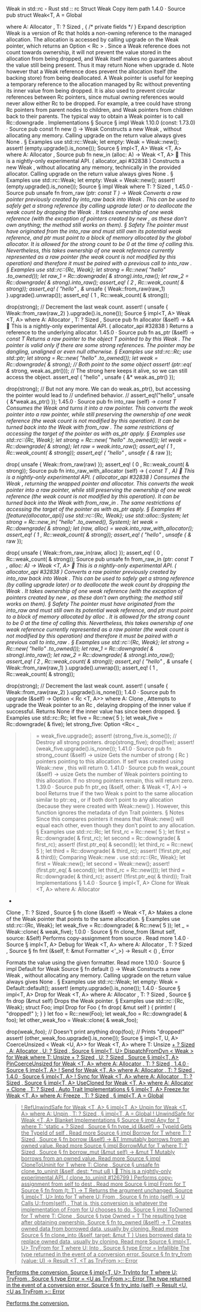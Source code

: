 Weak in std::rc - Rust
std
::
rc
Struct
Weak
Copy item path
1.4.0
·
Source
pub struct Weak<T, A =
Global
>
where
    A:
Allocator
,
    T: ?
Sized
,
{
/* private fields */
}
Expand description
Weak
is a version of
Rc
that holds a non-owning reference to the
managed allocation.
The allocation is accessed by calling
upgrade
on the
Weak
pointer, which returns an
Option
<
Rc
<T>>
.
Since a
Weak
reference does not count towards ownership, it will not
prevent the value stored in the allocation from being dropped, and
Weak
itself makes no
guarantees about the value still being present. Thus it may return
None
when
upgrade
d. Note however that a
Weak
reference
does
prevent the allocation
itself (the backing store) from being deallocated.
A
Weak
pointer is useful for keeping a temporary reference to the allocation
managed by
Rc
without preventing its inner value from being dropped. It is also used to
prevent circular references between
Rc
pointers, since mutual owning references
would never allow either
Rc
to be dropped. For example, a tree could
have strong
Rc
pointers from parent nodes to children, and
Weak
pointers from children back to their parents.
The typical way to obtain a
Weak
pointer is to call
Rc::downgrade
.
Implementations
§
Source
§
impl<T>
Weak
<T>
1.10.0 (const: 1.73.0)
·
Source
pub const fn
new
() ->
Weak
<T>
Constructs a new
Weak<T>
, without allocating any memory.
Calling
upgrade
on the return value always gives
None
.
§
Examples
use
std::rc::Weak;
let
empty: Weak<i64> = Weak::new();
assert!
(empty.upgrade().is_none());
Source
§
impl<T, A>
Weak
<T, A>
where
    A:
Allocator
,
Source
pub fn
new_in
(alloc: A) ->
Weak
<T, A>
🔬
This is a nightly-only experimental API. (
allocator_api
#32838
)
Constructs a new
Weak<T>
, without allocating any memory, technically in the provided
allocator.
Calling
upgrade
on the return value always gives
None
.
§
Examples
use
std::rc::Weak;
let
empty: Weak<i64> = Weak::new();
assert!
(empty.upgrade().is_none());
Source
§
impl<T>
Weak
<T>
where
    T: ?
Sized
,
1.45.0
·
Source
pub unsafe fn
from_raw
(ptr:
*const T
) ->
Weak
<T>
Converts a raw pointer previously created by
into_raw
back into
Weak<T>
.
This can be used to safely get a strong reference (by calling
upgrade
later) or to deallocate the weak count by dropping the
Weak<T>
.
It takes ownership of one weak reference (with the exception of pointers created by
new
,
as these don’t own anything; the method still works on them).
§
Safety
The pointer must have originated from the
into_raw
and must still own its potential
weak reference, and
ptr
must point to a block of memory allocated by the global allocator.
It is allowed for the strong count to be 0 at the time of calling this. Nevertheless, this
takes ownership of one weak reference currently represented as a raw pointer (the weak
count is not modified by this operation) and therefore it must be paired with a previous
call to
into_raw
.
§
Examples
use
std::rc::{Rc, Weak};
let
strong = Rc::new(
"hello"
.to_owned());
let
raw_1 = Rc::downgrade(
&
strong).into_raw();
let
raw_2 = Rc::downgrade(
&
strong).into_raw();
assert_eq!
(
2
, Rc::weak_count(
&
strong));
assert_eq!
(
"hello"
,
&*
unsafe
{ Weak::from_raw(raw_1) }.upgrade().unwrap());
assert_eq!
(
1
, Rc::weak_count(
&
strong));

drop(strong);
// Decrement the last weak count.
assert!
(
unsafe
{ Weak::from_raw(raw_2) }.upgrade().is_none());
Source
§
impl<T, A>
Weak
<T, A>
where
    A:
Allocator
,
    T: ?
Sized
,
Source
pub fn
allocator
(&self) ->
&A
🔬
This is a nightly-only experimental API. (
allocator_api
#32838
)
Returns a reference to the underlying allocator.
1.45.0
·
Source
pub fn
as_ptr
(&self) ->
*const T
Returns a raw pointer to the object
T
pointed to by this
Weak<T>
.
The pointer is valid only if there are some strong references. The pointer may be dangling,
unaligned or even
null
otherwise.
§
Examples
use
std::rc::Rc;
use
std::ptr;
let
strong = Rc::new(
"hello"
.to_owned());
let
weak = Rc::downgrade(
&
strong);
// Both point to the same object
assert!
(ptr::eq(
&*
strong, weak.as_ptr()));
// The strong here keeps it alive, so we can still access the object.
assert_eq!
(
"hello"
,
unsafe
{
&*
weak.as_ptr() });

drop(strong);
// But not any more. We can do weak.as_ptr(), but accessing the pointer would lead to
// undefined behavior.
// assert_eq!("hello", unsafe { &*weak.as_ptr() });
1.45.0
·
Source
pub fn
into_raw
(self) ->
*const T
Consumes the
Weak<T>
and turns it into a raw pointer.
This converts the weak pointer into a raw pointer, while still preserving the ownership of
one weak reference (the weak count is not modified by this operation). It can be turned
back into the
Weak<T>
with
from_raw
.
The same restrictions of accessing the target of the pointer as with
as_ptr
apply.
§
Examples
use
std::rc::{Rc, Weak};
let
strong = Rc::new(
"hello"
.to_owned());
let
weak = Rc::downgrade(
&
strong);
let
raw = weak.into_raw();
assert_eq!
(
1
, Rc::weak_count(
&
strong));
assert_eq!
(
"hello"
,
unsafe
{
&*
raw });

drop(
unsafe
{ Weak::from_raw(raw) });
assert_eq!
(
0
, Rc::weak_count(
&
strong));
Source
pub fn
into_raw_with_allocator
(self) -> (
*const T
, A)
🔬
This is a nightly-only experimental API. (
allocator_api
#32838
)
Consumes the
Weak<T>
, returning the wrapped pointer and allocator.
This converts the weak pointer into a raw pointer, while still preserving the ownership of
one weak reference (the weak count is not modified by this operation). It can be turned
back into the
Weak<T>
with
from_raw_in
.
The same restrictions of accessing the target of the pointer as with
as_ptr
apply.
§
Examples
#![feature(allocator_api)]
use
std::rc::{Rc, Weak};
use
std::alloc::System;
let
strong = Rc::new_in(
"hello"
.to_owned(), System);
let
weak = Rc::downgrade(
&
strong);
let
(raw, alloc) = weak.into_raw_with_allocator();
assert_eq!
(
1
, Rc::weak_count(
&
strong));
assert_eq!
(
"hello"
,
unsafe
{
&*
raw });

drop(
unsafe
{ Weak::from_raw_in(raw, alloc) });
assert_eq!
(
0
, Rc::weak_count(
&
strong));
Source
pub unsafe fn
from_raw_in
(ptr:
*const T
, alloc: A) ->
Weak
<T, A>
🔬
This is a nightly-only experimental API. (
allocator_api
#32838
)
Converts a raw pointer previously created by
into_raw
back into
Weak<T>
.
This can be used to safely get a strong reference (by calling
upgrade
later) or to deallocate the weak count by dropping the
Weak<T>
.
It takes ownership of one weak reference (with the exception of pointers created by
new
,
as these don’t own anything; the method still works on them).
§
Safety
The pointer must have originated from the
into_raw
and must still own its potential
weak reference, and
ptr
must point to a block of memory allocated by
alloc
.
It is allowed for the strong count to be 0 at the time of calling this. Nevertheless, this
takes ownership of one weak reference currently represented as a raw pointer (the weak
count is not modified by this operation) and therefore it must be paired with a previous
call to
into_raw
.
§
Examples
use
std::rc::{Rc, Weak};
let
strong = Rc::new(
"hello"
.to_owned());
let
raw_1 = Rc::downgrade(
&
strong).into_raw();
let
raw_2 = Rc::downgrade(
&
strong).into_raw();
assert_eq!
(
2
, Rc::weak_count(
&
strong));
assert_eq!
(
"hello"
,
&*
unsafe
{ Weak::from_raw(raw_1) }.upgrade().unwrap());
assert_eq!
(
1
, Rc::weak_count(
&
strong));

drop(strong);
// Decrement the last weak count.
assert!
(
unsafe
{ Weak::from_raw(raw_2) }.upgrade().is_none());
1.4.0
·
Source
pub fn
upgrade
(&self) ->
Option
<
Rc
<T, A>>
where
    A:
Clone
,
Attempts to upgrade the
Weak
pointer to an
Rc
, delaying
dropping of the inner value if successful.
Returns
None
if the inner value has since been dropped.
§
Examples
use
std::rc::Rc;
let
five = Rc::new(
5
);
let
weak_five = Rc::downgrade(
&
five);
let
strong_five:
Option
<Rc<
_
>> = weak_five.upgrade();
assert!
(strong_five.is_some());
// Destroy all strong pointers.
drop(strong_five);
drop(five);
assert!
(weak_five.upgrade().is_none());
1.41.0
·
Source
pub fn
strong_count
(&self) ->
usize
Gets the number of strong (
Rc
) pointers pointing to this allocation.
If
self
was created using
Weak::new
, this will return 0.
1.41.0
·
Source
pub fn
weak_count
(&self) ->
usize
Gets the number of
Weak
pointers pointing to this allocation.
If no strong pointers remain, this will return zero.
1.39.0
·
Source
pub fn
ptr_eq
(&self, other: &
Weak
<T, A>) ->
bool
Returns
true
if the two
Weak
s point to the same allocation similar to
ptr::eq
, or if
both don’t point to any allocation (because they were created with
Weak::new()
). However,
this function ignores the metadata of
dyn Trait
pointers.
§
Notes
Since this compares pointers it means that
Weak::new()
will equal each
other, even though they don’t point to any allocation.
§
Examples
use
std::rc::Rc;
let
first_rc = Rc::new(
5
);
let
first = Rc::downgrade(
&
first_rc);
let
second = Rc::downgrade(
&
first_rc);
assert!
(first.ptr_eq(
&
second));
let
third_rc = Rc::new(
5
);
let
third = Rc::downgrade(
&
third_rc);
assert!
(!first.ptr_eq(
&
third));
Comparing
Weak::new
.
use
std::rc::{Rc, Weak};
let
first = Weak::new();
let
second = Weak::new();
assert!
(first.ptr_eq(
&
second));
let
third_rc = Rc::new(());
let
third = Rc::downgrade(
&
third_rc);
assert!
(!first.ptr_eq(
&
third));
Trait Implementations
§
1.4.0
·
Source
§
impl<T, A>
Clone
for
Weak
<T, A>
where
    A:
Allocator
+
Clone
,
    T: ?
Sized
,
Source
§
fn
clone
(&self) ->
Weak
<T, A>
Makes a clone of the
Weak
pointer that points to the same allocation.
§
Examples
use
std::rc::{Rc, Weak};
let
weak_five = Rc::downgrade(
&
Rc::new(
5
));
let _
= Weak::clone(
&
weak_five);
1.0.0
·
Source
§
fn
clone_from
(&mut self, source: &Self)
Performs copy-assignment from
source
.
Read more
1.4.0
·
Source
§
impl<T, A>
Debug
for
Weak
<T, A>
where
    A:
Allocator
,
    T: ?
Sized
,
Source
§
fn
fmt
(&self, f: &mut
Formatter
<'_>) ->
Result
<
()
,
Error
>
Formats the value using the given formatter.
Read more
1.10.0
·
Source
§
impl<T>
Default
for
Weak
<T>
Source
§
fn
default
() ->
Weak
<T>
Constructs a new
Weak<T>
, without allocating any memory.
Calling
upgrade
on the return value always gives
None
.
§
Examples
use
std::rc::Weak;
let
empty: Weak<i64> = Default::default();
assert!
(empty.upgrade().is_none());
1.4.0
·
Source
§
impl<T, A>
Drop
for
Weak
<T, A>
where
    A:
Allocator
,
    T: ?
Sized
,
Source
§
fn
drop
(&mut self)
Drops the
Weak
pointer.
§
Examples
use
std::rc::{Rc, Weak};
struct
Foo;
impl
Drop
for
Foo {
fn
drop(
&mut
self
) {
println!
(
"dropped!"
);
    }
}
let
foo = Rc::new(Foo);
let
weak_foo = Rc::downgrade(
&
foo);
let
other_weak_foo = Weak::clone(
&
weak_foo);

drop(weak_foo);
// Doesn't print anything
drop(foo);
// Prints "dropped!"
assert!
(other_weak_foo.upgrade().is_none());
Source
§
impl<T, U, A>
CoerceUnsized
<
Weak
<U, A>> for
Weak
<T, A>
where
    T:
Unsize
<U> + ?
Sized
,
    A:
Allocator
,
    U: ?
Sized
,
Source
§
impl<T, U>
DispatchFromDyn
<
Weak
<U>> for
Weak
<T>
where
    T:
Unsize
<U> + ?
Sized
,
    U: ?
Sized
,
Source
§
impl<T, A>
PinCoerceUnsized
for
Weak
<T, A>
where
    A:
Allocator
,
    T: ?
Sized
,
1.4.0
·
Source
§
impl<T, A> !
Send
for
Weak
<T, A>
where
    A:
Allocator
,
    T: ?
Sized
,
1.4.0
·
Source
§
impl<T, A> !
Sync
for
Weak
<T, A>
where
    A:
Allocator
,
    T: ?
Sized
,
Source
§
impl<T, A>
UseCloned
for
Weak
<T, A>
where
    A:
Allocator
+
Clone
,
    T: ?
Sized
,
Auto Trait Implementations
§
§
impl<T, A>
Freeze
for
Weak
<T, A>
where
    A:
Freeze
,
    T: ?
Sized
,
§
impl<T, A =
Global
> !
RefUnwindSafe
for
Weak
<T, A>
§
impl<T, A>
Unpin
for
Weak
<T, A>
where
    A:
Unpin
,
    T: ?
Sized
,
§
impl<T, A =
Global
> !
UnwindSafe
for
Weak
<T, A>
Blanket Implementations
§
Source
§
impl<T>
Any
for T
where
    T: 'static + ?
Sized
,
Source
§
fn
type_id
(&self) ->
TypeId
Gets the
TypeId
of
self
.
Read more
Source
§
impl<T>
Borrow
<T> for T
where
    T: ?
Sized
,
Source
§
fn
borrow
(&self) ->
&T
Immutably borrows from an owned value.
Read more
Source
§
impl<T>
BorrowMut
<T> for T
where
    T: ?
Sized
,
Source
§
fn
borrow_mut
(&mut self) ->
&mut T
Mutably borrows from an owned value.
Read more
Source
§
impl<T>
CloneToUninit
for T
where
    T:
Clone
,
Source
§
unsafe fn
clone_to_uninit
(&self, dest:
*mut
u8
)
🔬
This is a nightly-only experimental API. (
clone_to_uninit
#126799
)
Performs copy-assignment from
self
to
dest
.
Read more
Source
§
impl<T>
From
<T> for T
Source
§
fn
from
(t: T) -> T
Returns the argument unchanged.
Source
§
impl<T, U>
Into
<U> for T
where
    U:
From
<T>,
Source
§
fn
into
(self) -> U
Calls
U::from(self)
.
That is, this conversion is whatever the implementation of
From
<T> for U
chooses to do.
Source
§
impl<T>
ToOwned
for T
where
    T:
Clone
,
Source
§
type
Owned
= T
The resulting type after obtaining ownership.
Source
§
fn
to_owned
(&self) -> T
Creates owned data from borrowed data, usually by cloning.
Read more
Source
§
fn
clone_into
(&self, target:
&mut T
)
Uses borrowed data to replace owned data, usually by cloning.
Read more
Source
§
impl<T, U>
TryFrom
<U> for T
where
    U:
Into
<T>,
Source
§
type
Error
=
Infallible
The type returned in the event of a conversion error.
Source
§
fn
try_from
(value: U) ->
Result
<T, <T as
TryFrom
<U>>::
Error
>
Performs the conversion.
Source
§
impl<T, U>
TryInto
<U> for T
where
    U:
TryFrom
<T>,
Source
§
type
Error
= <U as
TryFrom
<T>>::
Error
The type returned in the event of a conversion error.
Source
§
fn
try_into
(self) ->
Result
<U, <U as
TryFrom
<T>>::
Error
>
Performs the conversion.